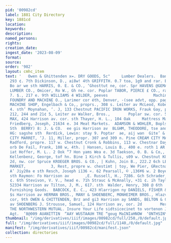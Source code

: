 ```yaml
---
pid: '00982cd'
label: 1881 City Directory
key: 1881cd
location: 
keywords: 
description: 
named_persons: 
rights: 
creation_date: 
ingest_date: '2023-08-09'
format: 
source: 
order: '982'
layout: cmhc_item
text: '   Owen & Ghittenden x=. DRY GOODS, 5c"     Lumber Dealers.  Bangs, A. W.,
  293 ¢. 7th Dickinson, D., ai8w! 4th GRIFFITH. 0.7 toa, 1g9 and rar. Elm Guests 2
  Bo ar we sth HARRIS, 0. E. & CO., ‘Ghosttut ne, cor. Spr HAVENS @GEMAN, tH. an LEABVILLE
  LUMBER CO., Omicer, Ro W., Gh ne. cor. Poplar TABOR, PIERCE £ CO., rao 0S Schlessinger.
  7. $., 217 e. 9th WILLIAMS 4 WILDER, peeves                    Machine Shops.  DENVER
  FOUNDRY AND MACHINE O., Larimer cor éth, Denver, -(see advt, opp. page 237) EAGLE
  MACHINE SHOP, Engelbach & Co,, proprs., 308 s. Leiter av McLeod, Kobert S., Sur
  4. sth’ Moynahan, ‘. J, 133 Chestnut PACIFIC IRON WORKS, Frauk Gay, propr., 210,
  212, 244 and 21¢ 5, Leiter av Walker, Bros.,        Poplar sw. cor. 5th  Map Publisher:  BOEHMER,
  MAX, 424 Harrison av. cor. sth Thayer, H. L., 104 Oak     Mattress Manufacturers.
  Friedberg, Joseph, 21634 e. 34 Meat Markets.  ADAMSON & WOHLER, Boplsr-ne. cory
  Sth  BERRY) 8: J. & CO.  ee gis Harrison av  BLGHM, THEODORE, tse and 152 ©, Chestnut  Brown,
  HG: sagshe sth  Rerdick, Lewin: stay 9. Poptar  ae, aij wan  Gite’ & Co.) zo3 sth     |
  CITY MARRET, ‘J. 11, Miller, propr. 307 and 309 n. Pine CREAM CITY MARKET, Ham &
  Radford, propre. 117 w. Chestnut Cronk & Robbins, 113 w. Chestnar Day, K, A, asc-e
  orb De Fail, Frank, 108 w, 4th. | Hansen, Louis B., 400 e. roth 1 AR a oN AVENUE
  iat Hoffer, M. L.. 2 Ook “7 Hon yams Wea e. 3d Taekson, 0. B. & Co,, 223 w, Chestnut
  Kellenbenz, George, tof hn. Bine 1 Kirch & Tullis, s09 w. Chestnut KOEBRICH # BYKE,
  2d, nw. cor Spruce KROEGER BROS. & CO., | Kuhn, Join B., 222.2 6ch LEADVILLE MEAT
  MARKET,           3, Rest, propre w. chestimt | toy, We Pier, GRectnae Mucktidge,
  A’ Jiy20a e sth Resch, Joseph i136 «. 62 Pearsall, © ,136¥6 w. 2 Boyer, Sk Car 635
  sth Raymon: Fo Harrison av       ,E. Russell, H., 7286. Gch Schrader, Robert, 205
  ¢. 6th Stevivon, V. V., head e. 71h Strauc & McAnally, +31 ¢. ih Taylor & Green,
  52334 Harrison av Tilton, J, M., 617. sth  Walder, Henry, 308 @ 6th           Mens’
  Furnishing Goods.  BABCOCK, E. C., 423 Hlarrigon ny DANIELS, FISHER & CO., gouand
  $s Harrison av HERMAN BROS., MANY & SHOENBERC, MONHEIMER BROS., Hlazvison av. sw.
  cor, 9th OWEN & CHITTENDEN, Brz and gi3 Harrison ay SANDS, BELTON & Co., 3¢2 Harrison
  av SHOENBERG J. Strousse, Samuel, 124 Harrison av, oor. 2d        Merchandise Brokers.  in
  THE NORTHWESTERN MUTUAL. Insure Your Life sidtsicecinet to vortenon JOHN STEEL,
  Agt.  ‘8@009 AUANITTIN  “AAY WUSTAAUH TRE “goug MaINIaHNOW  ‘ONTHSINYNA SLNTD '
thumbnail: "/img/derivatives/iiif/images/00982cd/full/250,/0/default.jpg"
full: "/img/derivatives/iiif/images/00982cd/full/1140,/0/default.jpg"
manifest: "/img/derivatives/iiif/00982cd/manifest.json"
collection: directories
---
```

